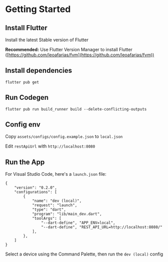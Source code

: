 # Getting Started

## Install Flutter&#x20;

Install the latest Stable version of Flutter

**Recommended:** Use Flutter Version Manager to install Flutter ([https://github.com/leoafarias/fvm](https://github.com/leoafarias/fvm))



## Install dependencies

```
flutter pub get
```



## Run Codegen

```
flutter pub run build_runner build --delete-conflicting-outputs
```



## Config env

Copy `assets/configs/config.example.json` to `local.json`

Edit `restApiUrl` with `http://localhost:8080`

## Run the App

For Visual Studio Code, here's a `launch.json` file:

```
{
    "version": "0.2.0",
    "configurations": [
        {
            "name": "dev (local)",
            "request": "launch",
            "type": "dart",
            "program": "lib/main_dev.dart",
            "toolArgs": [
                "--dart-define", "APP_ENV=local",
                "--dart-define", "REST_API_URL=http://localhost:8080/"
            ],
        },
    ]
}
```



Select a device using the Command Palette, then run the `dev (local)`  config

